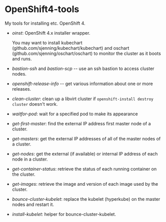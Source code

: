 # OpenShift4-tools

My tools for installing etc. OpenShift 4.

- *oinst*: OpenShift 4.x installer wrapper.

  You may want to install kubechart
  (github.com/sjenning/kubechart/kubechart) and oschart
  (github.com/sjenning/oschart/oschart) to monitor the cluster as it
  boots and runs.

- *bastion-ssh* and *bastion-scp* -- use an ssh bastion to access
   cluster nodes.
   
- *openshift-release-info* -- get various information about one or
  more releases.

- *clean-cluster*: clean up a libvirt cluster if
  `openshift-install destroy cluster` doesn't work.
  
- *waitfor-pod*: wait for a specified pod to make its appearance
  
- *get-first-master*: find the external IP address first master node of
  a cluster.

- *get-masters*: get the external IP addresses of all of the master
  nodes of a cluster.

- *get-nodes*: get the external (if available) or internal IP address
  of each node in a cluster.

- *get-container-status*: retrieve the status of each running
  container on the cluster.
  
- *get-images*: retrieve the image and version of each image used by
  the cluster.

- *bounce-cluster-kubelet*: replace the kubelet (hyperkube) on the
  master nodes and restart it.

- *install-kubelet*: helper for bounce-cluster-kubelet.
